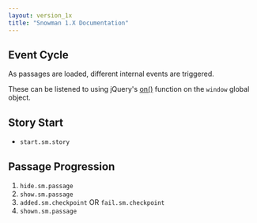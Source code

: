 ```yaml
---
layout: version_1x
title: "Snowman 1.X Documentation"
---
```


## Event Cycle

As passages are loaded, different internal events are triggered.

These can be listened to using jQuery's [on()](https://api.jquery.com/on/) function on the `window` global object.

## Story Start

* `start.sm.story`

## Passage Progression

1. `hide.sm.passage`
2. `show.sm.passage`
3. `added.sm.checkpoint` OR `fail.sm.checkpoint`
4. `shown.sm.passage`
